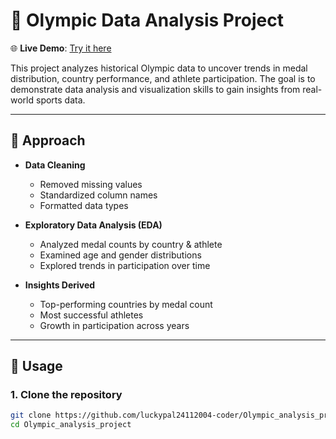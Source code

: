 
# 🏅 Olympic Data Analysis Project  

🌐 **Live Demo**: [Try it here](https://olympic-analysis-project.onrender.com)  

This project analyzes historical Olympic data to uncover trends in medal distribution, country performance, and athlete participation. The goal is to demonstrate data analysis and visualization skills to gain insights from real-world sports data.  

---

## 📌 Approach  
- **Data Cleaning**  
  - Removed missing values  
  - Standardized column names  
  - Formatted data types  

- **Exploratory Data Analysis (EDA)**  
  - Analyzed medal counts by country & athlete  
  - Examined age and gender distributions  
  - Explored trends in participation over time  

- **Insights Derived**  
  - Top-performing countries by medal count  
  - Most successful athletes  
  - Growth in participation across years  

---

## 🚀 Usage  

### 1. Clone the repository  
```bash
git clone https://github.com/luckypal24112004-coder/Olympic_analysis_project.git
cd Olympic_analysis_project
